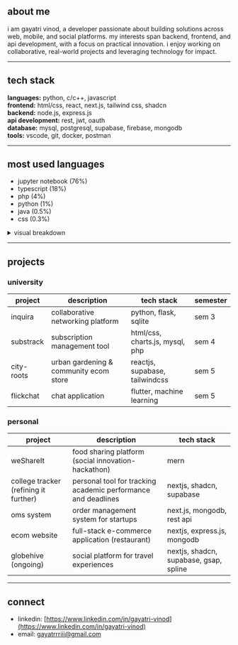 ## about me

i am gayatri vinod, a developer passionate about building solutions across web, mobile, and social platforms. my interests span backend, frontend, and api development, with a focus on practical innovation. i enjoy working on collaborative, real-world projects and leveraging technology for impact.

---

## tech stack

**languages:** python, c/c++, javascript  
**frontend:** html/css, react, next.js, tailwind css, shadcn  
**backend:** node.js, express.js  
**api development:** rest, jwt, oauth  
**database:** mysql, postgresql, supabase, firebase, mongodb  
**tools:** vscode, git, docker, postman

---

## most used languages

- jupyter notebook (76%)
- typescript (18%)
- php (4%)
- python (1%)
- java (0.5%)
- css (0.3%)

<details>
  <summary>visual breakdown</summary>

  ```
  jupyter notebook  █████████████████████████████████████████████████████████████████████████████████████████████████
  typescript        ██████████████████████████
  php               ████
  python            █
  java              ░
  css               ░
  ```
</details>

---

## projects

### university

| project      | description                                              | tech stack                              | semester     |
| ------------ | -------------------------------------------------------- | ---------------------------------------- | ------------ |
| inquira      | collaborative networking platform                        | python, flask, sqlite                   | sem 3        |
| substrack    | subscription management tool                             | html/css, charts.js, mysql, php         | sem 4        |
| city-roots   | urban gardening & community ecom store                   | reactjs, supabase, tailwindcss           | sem 5        |
| flickchat    | chat application                                        | flutter, machine learning               | sem 5          |

### personal

| project         | description                                                   | tech stack                        |
| --------------- | ------------------------------------------------------------- | --------------------------------- |
| weShareIt       | food sharing platform (social innovation-hackathon)           | mern                              |
| college tracker (refining it further)  | personal tool for tracking academic performance and deadlines | nextjs, shadcn, supabase          |
| oms system      | order management system for startups                          | next.js, mongodb, rest api        |
| ecom website    | full-stack e-commerce application (restaurant)                | nextjs, express.js, mongodb       |
| globehive (ongoing)   | social platform for travel experiences                        | nextjs, shadcn, supabase, gsap, spline |

---

## connect

- linkedin: [https://www.linkedin.com/in/gayatri-vinod](https://www.linkedin.com/in/gayatri-vinod)
- email: gayatrrriii@gmail.com
